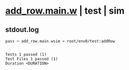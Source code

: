 # [add_row.main.w](../../../../../../examples/tests/sdk_tests/table/add_row.main.w) | test | sim

## stdout.log
```log
pass ─ add_row.main.wsim » root/env0/test:addRow
 
 
Tests 1 passed (1)
Test Files 1 passed (1)
Duration <DURATION>
```

